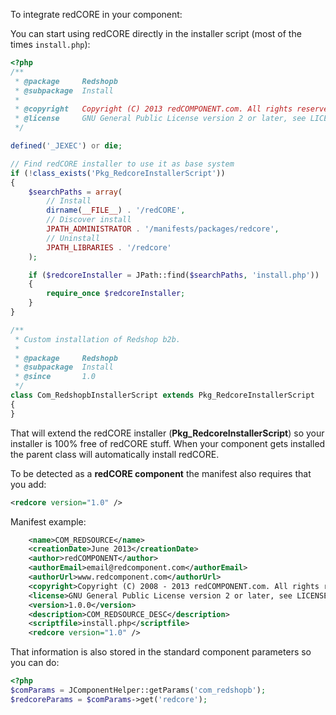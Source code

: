 To integrate redCORE in your component:

You can start using redCORE directly in the installer script (most of the times `install.php`):

```php
<?php
/**
 * @package     Redshopb
 * @subpackage  Install
 *
 * @copyright   Copyright (C) 2013 redCOMPONENT.com. All rights reserved.
 * @license     GNU General Public License version 2 or later, see LICENSE.
 */

defined('_JEXEC') or die;

// Find redCORE installer to use it as base system
if (!class_exists('Pkg_RedcoreInstallerScript'))
{
	$searchPaths = array(
		// Install
		dirname(__FILE__) . '/redCORE',
		// Discover install
		JPATH_ADMINISTRATOR . '/manifests/packages/redcore',
		// Uninstall
		JPATH_LIBRARIES . '/redcore'
	);

	if ($redcoreInstaller = JPath::find($searchPaths, 'install.php'))
	{
		require_once $redcoreInstaller;
	}
}

/**
 * Custom installation of Redshop b2b.
 *
 * @package     Redshopb
 * @subpackage  Install
 * @since       1.0
 */
class Com_RedshopbInstallerScript extends Pkg_RedcoreInstallerScript
{
}
```

That will extend the redCORE installer (**Pkg_RedcoreInstallerScript**) so your installer is 100% free of redCORE stuff. When your component gets installed the parent class will automatically install redCORE.

To be detected as a **redCORE component** the manifest also requires that you add:

```xml
<redcore version="1.0" />
```
Manifest example:
```xml
    <name>COM_REDSOURCE</name>
    <creationDate>June 2013</creationDate>
    <author>redCOMPONENT</author>
    <authorEmail>email@redcomponent.com</authorEmail>
    <authorUrl>www.redcomponent.com</authorUrl>
    <copyright>Copyright (C) 2008 - 2013 redCOMPONENT.com. All rights reserved.</copyright>
    <license>GNU General Public License version 2 or later, see LICENSE.</license>
    <version>1.0.0</version>
    <description>COM_REDSOURCE_DESC</description>
    <scriptfile>install.php</scriptfile>
    <redcore version="1.0" />
```

That information is also stored in the standard component parameters so you can do:

```php
<?php
$comParams = JComponentHelper::getParams('com_redshopb');
$redcoreParams = $comParams->get('redcore');
```